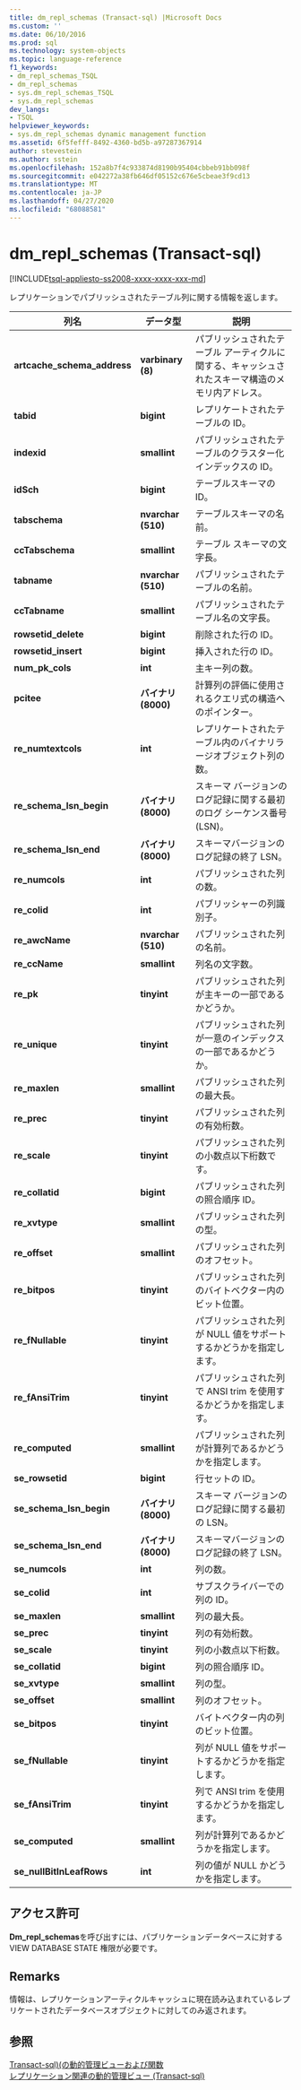 ```yaml
---
title: dm_repl_schemas (Transact-sql) |Microsoft Docs
ms.custom: ''
ms.date: 06/10/2016
ms.prod: sql
ms.technology: system-objects
ms.topic: language-reference
f1_keywords:
- dm_repl_schemas_TSQL
- dm_repl_schemas
- sys.dm_repl_schemas_TSQL
- sys.dm_repl_schemas
dev_langs:
- TSQL
helpviewer_keywords:
- sys.dm_repl_schemas dynamic management function
ms.assetid: 6f5fefff-8492-4360-bd5b-a97287367914
author: stevestein
ms.author: sstein
ms.openlocfilehash: 152a8b7f4c933874d8190b95404cbbeb91bb098f
ms.sourcegitcommit: e042272a38fb646df05152c676e5cbeae3f9cd13
ms.translationtype: MT
ms.contentlocale: ja-JP
ms.lasthandoff: 04/27/2020
ms.locfileid: "68088581"
---
```

# <a name="sysdm_repl_schemas-transact-sql"></a>dm_repl_schemas (Transact-sql)
[!INCLUDE[tsql-appliesto-ss2008-xxxx-xxxx-xxx-md](../../includes/tsql-appliesto-ss2008-xxxx-xxxx-xxx-md.md)]

  レプリケーションでパブリッシュされたテーブル列に関する情報を返します。  
  
 
|列名|データ型|説明|  
|-----------------|---------------|-----------------|  
|**artcache_schema_address**|**varbinary (8)**|パブリッシュされたテーブル アーティクルに関する、キャッシュされたスキーマ構造のメモリ内アドレス。|  
|**tabid**|**bigint**|レプリケートされたテーブルの ID。|  
|**indexid**|**smallint**|パブリッシュされたテーブルのクラスター化インデックスの ID。|  
|**idSch**|**bigint**|テーブルスキーマの ID。|  
|**tabschema**|**nvarchar (510)**|テーブルスキーマの名前。|  
|**ccTabschema**|**smallint**|テーブル スキーマの文字長。|  
|**tabname**|**nvarchar (510)**|パブリッシュされたテーブルの名前。|  
|**ccTabname**|**smallint**|パブリッシュされたテーブル名の文字長。|  
|**rowsetid_delete**|**bigint**|削除された行の ID。|  
|**rowsetid_insert**|**bigint**|挿入された行の ID。|  
|**num_pk_cols**|**int**|主キー列の数。|  
|**pcitee**|**バイナリ (8000)**|計算列の評価に使用されるクエリ式の構造へのポインター。|  
|**re_numtextcols**|**int**|レプリケートされたテーブル内のバイナリラージオブジェクト列の数。|  
|**re_schema_lsn_begin**|**バイナリ (8000)**|スキーマ バージョンのログ記録に関する最初のログ シーケンス番号 (LSN)。|  
|**re_schema_lsn_end**|**バイナリ (8000)**|スキーマバージョンのログ記録の終了 LSN。|  
|**re_numcols**|**int**|パブリッシュされた列の数。|  
|**re_colid**|**int**|パブリッシャーの列識別子。|  
|**re_awcName**|**nvarchar (510)**|パブリッシュされた列の名前。|  
|**re_ccName**|**smallint**|列名の文字数。|  
|**re_pk**|**tinyint**|パブリッシュされた列が主キーの一部であるかどうか。|  
|**re_unique**|**tinyint**|パブリッシュされた列が一意のインデックスの一部であるかどうか。|  
|**re_maxlen**|**smallint**|パブリッシュされた列の最大長。|  
|**re_prec**|**tinyint**|パブリッシュされた列の有効桁数。|  
|**re_scale**|**tinyint**|パブリッシュされた列の小数点以下桁数です。|  
|**re_collatid**|**bigint**|パブリッシュされた列の照合順序 ID。|  
|**re_xvtype**|**smallint**|パブリッシュされた列の型。|  
|**re_offset**|**smallint**|パブリッシュされた列のオフセット。|  
|**re_bitpos**|**tinyint**|パブリッシュされた列のバイトベクター内のビット位置。|  
|**re_fNullable**|**tinyint**|パブリッシュされた列が NULL 値をサポートするかどうかを指定します。|  
|**re_fAnsiTrim**|**tinyint**|パブリッシュされた列で ANSI trim を使用するかどうかを指定します。|  
|**re_computed**|**smallint**|パブリッシュされた列が計算列であるかどうかを指定します。|  
|**se_rowsetid**|**bigint**|行セットの ID。|  
|**se_schema_lsn_begin**|**バイナリ (8000)**|スキーマ バージョンのログ記録に関する最初の LSN。|  
|**se_schema_lsn_end**|**バイナリ (8000)**|スキーマバージョンのログ記録の終了 LSN。|  
|**se_numcols**|**int**|列の数。|  
|**se_colid**|**int**|サブスクライバーでの列の ID。|  
|**se_maxlen**|**smallint**|列の最大長。|  
|**se_prec**|**tinyint**|列の有効桁数。|  
|**se_scale**|**tinyint**|列の小数点以下桁数。|  
|**se_collatid**|**bigint**|列の照合順序 ID。|  
|**se_xvtype**|**smallint**|列の型。|  
|**se_offset**|**smallint**|列のオフセット。|  
|**se_bitpos**|**tinyint**|バイトベクター内の列のビット位置。|  
|**se_fNullable**|**tinyint**|列が NULL 値をサポートするかどうかを指定します。|  
|**se_fAnsiTrim**|**tinyint**|列で ANSI trim を使用するかどうかを指定します。|  
|**se_computed**|**smallint**|列が計算列であるかどうかを指定します。|  
|**se_nullBitInLeafRows**|**int**|列の値が NULL かどうかを指定します。|  
  
## <a name="permissions"></a>アクセス許可  
 **Dm_repl_schemas**を呼び出すには、パブリケーションデータベースに対する VIEW DATABASE STATE 権限が必要です。  
  
## <a name="remarks"></a>Remarks  
 情報は、レプリケーションアーティクルキャッシュに現在読み込まれているレプリケートされたデータベースオブジェクトに対してのみ返されます。  
  
## <a name="see-also"></a>参照  
 [Transact-sql&#41;&#40;の動的管理ビューおよび関数](~/relational-databases/system-dynamic-management-views/system-dynamic-management-views.md)   
 [レプリケーション関連の動的管理ビュー &#40;Transact-sql&#41;](../../relational-databases/system-dynamic-management-views/replication-related-dynamic-management-views-transact-sql.md)  
  
  

